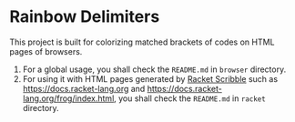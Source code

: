 # Rainbow Delimiters

This project is built for colorizing matched brackets of codes on HTML pages of browsers.

1. For a global usage, you shall check the `README.md` in `browser` directory.
2. For using it with HTML pages generated by [Racket Scribble](https://docs.racket-lang.org/scribble/) such as <https://docs.racket-lang.org> and <https://docs.racket-lang.org/frog/index.html>,
you shall check the `README.md` in `racket` directory.

